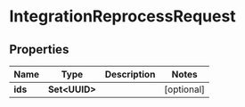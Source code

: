 

# IntegrationReprocessRequest


## Properties

| Name | Type | Description | Notes |
|------------ | ------------- | ------------- | -------------|
|**ids** | **Set&lt;UUID&gt;** |  |  [optional] |



